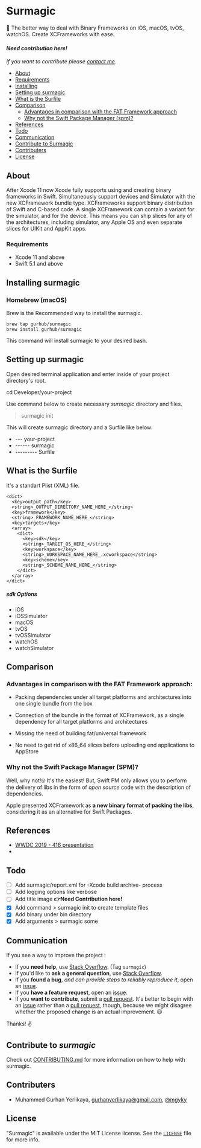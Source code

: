 # Surmagic

🚀 The better way to deal with Binary Frameworks on iOS, macOS, tvOS, watchOS. Create XCFrameworks with ease.

#### *Need contribution here!*

*If you want to contribute please [contact me](mailto:gurhanyerlikaya@gmail.com).*

- [About](#about)
- [Requirements](#requirements)
- [Installing](#installing-surmagic)
- [Setting up surmagic](#setting-up-surmagic)
- [What is the Surfile](#what-is-the-surfile)
- [Comparison](#comparison)
  - [Advantages in comparison with the FAT Framework approach](#advantages-in-comparison-with-the-fat-framework-approach)
  - [Why not the Swift Package Manager (spm)?](#why-not-the-swift-package-manager-spm)
- [References](#references)
- [Todo](#todo)
- [Communication](#communication)
- [Contribute to Surmagic](#contribute-to-surmagic)
- [Contributers](#contributers)
- [License](#license)

## About

After Xcode 11 now Xcode fully supports using and creating binary frameworks in Swift. Simultaneously support devices and Simulator with the new XCFramework bundle type. XCFrameworks support binary distribution of Swift and C-based code. A single XCFramework can contain a variant for the simulator, and for the device. This means you can ship slices for any of the architectures, including simulator, any Apple OS and even separate slices for UIKit and AppKit apps.

### Requirements

- Xcode 11 and above
- Swift 5.1 and above

## Installing surmagic

### Homebrew (macOS)

Brew is the Recommended way to install the surmagic.

```
brew tap gurhub/surmagic
brew install gurhub/surmagic
```

This command will install surmagic to your desired bash.

## Setting up surmagic

Open desired terminal application and enter inside of your project directory's root. 

cd Developer/your-project

Use command below to create necessary _surmagic_ directory and files.

> surmagic init

This will create surmagic directory and a Surfile like below:

- --- your-project
- ------ surmagic
- --------- Surfile

## What is the Surfile

It's a standart Plist (XML) file.

```
<dict>
  <key>output_path</key>
  <string>_OUTPUT_DIRECTORY_NAME_HERE_</string>
  <key>framework</key>
  <string>_FRAMEWORK_NAME_HERE_</string>
  <key>targets</key>
  <array>
    <dict>
      <key>sdk</key>
      <string>_TARGET_OS_HERE_</string>
      <key>workspace</key>
      <string>_WORKSPACE_NAME_HERE_.xcworkspace</string>
      <key>scheme</key>
      <string>_SCHEME_NAME_HERE_</string>
    </dict>
  </array>
</dict>
```

##### sdk Options 

* iOS
* iOSSimulator
* macOS
* tvOS
* tvOSSimulator
* watchOS
* watchSimulator

## Comparison

### Advantages in comparison with the FAT Framework approach:

* Packing dependencies under all target platforms and architectures into one single bundle from the box

* Connection of the bundle in the format of XCFramework, as a single dependency for all target platforms and architectures

* Missing the need of building fat/universal framework

* No need to get rid of x86_64 slices before uploading end applications to AppStore

### Why not the Swift Package Manager (SPM)?

Well, why not!🤓 It's the easiest! But, Swift PM only allows you to perform the delivery of libs in the form of *open source* code with the description of dependencies.

Apple presented XCFramework as **a new binary format of packing the libs**, considering it as an alternative for Swift Packages.

## References

* [WWDC 2019 - 416 presentation](https://developer.apple.com/videos/play/wwdc2019/416/)
*

## Todo

- [ ] Add surmagic/report.xml for -Xcode build archive- process
- [ ] Add logging options like verbose
- [ ] Add title image **👉Need Contribution here!**
- [x] Add command > surmagic init to create template files
- [x] Add binary under bin directory
- [x] Add arguments > surmagic some

## Communication

If you see a way to improve the project :

- If you **need help**, use [Stack Overflow](https://stackoverflow.com/questions/tagged/surmagic). (Tag `surmagic`)
- If you'd like to **ask a general question**, use [Stack Overflow](https://stackoverflow.com/questions/tagged/surmagic).
- If you **found a bug**, _and can provide steps to reliably reproduce it_, open an [issue](https://github.com/gurhub/surmagic/issues).
- If you **have a feature request**, open an [issue](https://github.com/gurhub/surmagic/issues).
- If you **want to contribute**, submit a [pull request](https://github.com/gurhub/surmagic/pulls). It's better to begin with an [issue](https://github.com/gurhub/surmagic/issues) rather than a [pull request](https://github.com/gurhub/surmagic/pulls), though, because we might disagree whether the proposed change is an actual improvement. :wink:

Thanks! :v:

## Contribute to _surmagic_

Check out [CONTRIBUTING.md](CONTRIBUTING.md) for more information on how to help with surmagic.

## Contributers

* Muhammed Gurhan Yerlikaya, [gurhanyerlikaya@gmail.com](mailto:gurhanyerlikaya@gmail.com), [@mgyky](https://twitter.com/mgyky)

## License

"Surmagic" is available under the MIT License license. See the [`LICENSE`](LICENSE) file for more info.
